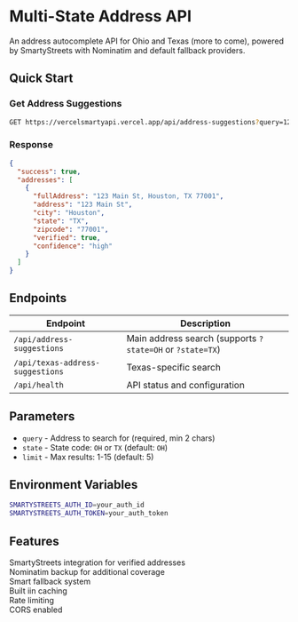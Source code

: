 # Multi-State Address API

An address autocomplete API for Ohio and Texas (more to come), powered by SmartyStreets with Nominatim and default fallback providers.

## Quick Start

### Get Address Suggestions
```bash
GET https://vercelsmartyapi.vercel.app/api/address-suggestions?query=123%20Main&state=TX
```

### Response
```json
{
  "success": true,
  "addresses": [
    {
      "fullAddress": "123 Main St, Houston, TX 77001",
      "address": "123 Main St",
      "city": "Houston",
      "state": "TX",
      "zipcode": "77001",
      "verified": true,
      "confidence": "high"
    }
  ]
}
```

## Endpoints

| Endpoint | Description |
|----------|-------------|
| `/api/address-suggestions` | Main address search (supports `?state=OH` or `?state=TX`) |
| `/api/texas-address-suggestions` | Texas-specific search |
| `/api/health` | API status and configuration |

## Parameters

- `query` - Address to search for (required, min 2 chars)
- `state` - State code: `OH` or `TX` (default: `OH`)
- `limit` - Max results: 1-15 (default: 5)

## Environment Variables

```bash
SMARTYSTREETS_AUTH_ID=your_auth_id
SMARTYSTREETS_AUTH_TOKEN=your_auth_token
```

## Features

SmartyStreets integration for verified addresses  
Nominatim backup for additional coverage  
Smart fallback system  
Built iin caching  
Rate limiting  
CORS enabled 
